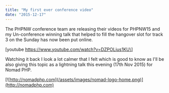 ```yaml
---
title: "My first ever conference video"
date: "2015-12-17"
---
```


The PHPNW conference team are releasing their videos for PHPNW15 and my Un-conference winning talk that helped to fill the hangover slot for track 3 on the Sunday has now been put online.

\[youtube https://www.youtube.com/watch?v=DZPOLius1KU\]

Watching it back I look a lot calmer that I felt which is good to know as I'll be also giving this topic as a lightning talk this evening (17th Nov 2015) for Nomad PHP.

[![http://nomadphp.com](/assets/images/nomad-logo-home.png)](http://nomadphp.com)
